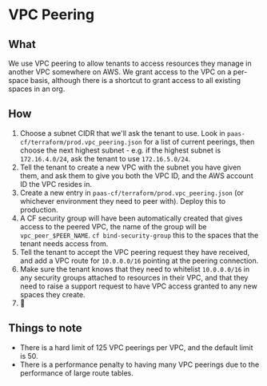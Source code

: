 # VPC Peering

## What

We use VPC peering to allow tenants to access resources they manage in another VPC somewhere on AWS. We grant access to the VPC on a per-space basis, although there is a shortcut to grant access to all existing spaces in an org.

## How

1. Choose a subnet CIDR that we'll ask the tenant to use. Look in `paas-cf/terraform/prod.vpc_peering.json` for a list of current peerings, then choose the next highest subnet - e.g. if the highest subnet is `172.16.4.0/24`, ask the tenant to use `172.16.5.0/24`.
2. Tell the tenant to create a new VPC with the subnet you have given them, and ask them to give you both the VPC ID, and the AWS account ID the VPC resides in.
3. Create a new entry in `paas-cf/terraform/prod.vpc_peering.json` (or whichever environment they need to peer with). Deploy this to production.
4. A CF security group will have been automatically created that gives access to the peered VPC, the name of the group will be `vpc_peer_$PEER_NAME`. `cf bind-security-group` this to the spaces that the tenant needs access from.
5. Tell the tenant to accept the VPC peering request they have received, and add a VPC route for `10.0.0.0/16` pointing at the peering connection.
6. Make sure the tenant knows that they need to whitelist `10.0.0.0/16` in any security groups attached to resources in their VPC, and that they need to raise a support request to have VPC access granted to any new spaces they create.
7. 🎉

## Things to note

* There is a hard limit of 125 VPC peerings per VPC, and the default limit is 50.
* There is a performance penalty to having many VPC peerings due to the performance of large route tables.

